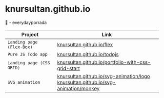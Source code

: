 # knursultan.github.io
🥋 - everydayporrada


| Project | Link |
| --- | --- |
| `Landing page (Flex-Box)` | [knursultan.github.io/flex](https://knursultan.github.io/flex/)|
| `Pure JS Todo app` | [knursultan.github.io/todojs](https://knursultan.github.io/TODOJS/)|
| `Landing page (CSS GRID)`| [knursultan.github.io/portfolio-with-css-grid-start](https://knursultan.github.io/portfolio-with-css-grid-start/)|
| `SVG animation`| [knursultan.github.io/svg-animation/logo](https://knursultan.github.io/svg-animation/logo/)<br/> [knursultan.github.io/svg-animation/monkey](https://knursultan.github.io/svg-animation/monkey/)|
